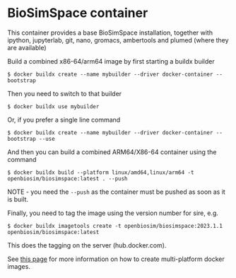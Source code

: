 # BioSimSpace container

This container provides a base BioSimSpace installation, together with 
ipython, jupyterlab, git, nano, gromacs, ambertools and plumed
(where they are available)

Build a combined x86-64/arm64 image by first starting a buildx builder

```
$ docker buildx create --name mybuilder --driver docker-container --bootstrap
```

Then you need to switch to that builder

```
$ docker buildx use mybuilder
```

Or, if you prefer a single line command

```
$ docker buildx create --name mybuilder --driver docker-container --bootstrap --use
```

And then you can build a combined ARM64/X86-64 container using the command

```
$ docker buildx build --platform linux/amd64,linux/arm64 -t openbiosim/biosimspace:latest . --push
```

NOTE - you need the `--push` as the container must be pushed as soon as it is built.

Finally, you need to tag the image using the version number for sire, e.g.

```
$ docker buildx imagetools create -t openbiosim/biosimspace:2023.1.1 openbiosim/biosimspace:latest
```

This does the tagging on the server (hub.docker.com).

See [this page](https://docs.docker.com/build/building/multi-platform/)
for more information on how to create multi-platform docker images.
